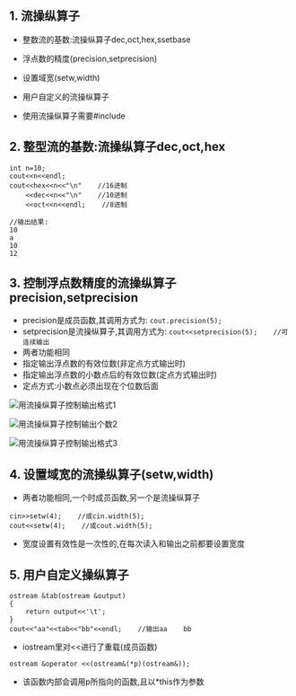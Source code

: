 ## 1. 流操纵算子

* 整数流的基数:流操纵算子dec,oct,hex,ssetbase
* 浮点数的精度(precision,setprecision)
* 设置域宽(setw,width)
* 用户自定义的流操纵算子

* 使用流操纵算子需要#include<iomanip>

## 2. 整型流的基数:流操纵算子dec,oct,hex

```
int n=10;
cout<<n<<endl;
cout<<hex<<n<<"\n"    //16进制
    <<dec<<n<<"\n"    //10进制
    <<oct<<n<<endl;    //8进制

//输出结果:
10
a
10
12
```

## 3. 控制浮点数精度的流操纵算子precision,setprecision

* precision是成员函数,其调用方式为: `cout.precision(5);`
* setprecision是流操纵算子,其调用方式为: `cout<<setprecision(5);    //可连续输出`
* 两者功能相同
* 指定输出浮点数的有效位数(非定点方式输出时)
* 指定输出浮点数的小数点后的有效位数(定点方式输出时)
* 定点方式:小数点必须出现在个位数后面

![用流操纵算子控制输出格式1](https://note.youdao.com/yws/api/personal/file/WEB15b019aae57cfc287c29e0f6a142ca40?method=download&shareKey=c9694c814c86179fc0915351822db513)

![用流操纵算子控制输出个数2](https://note.youdao.com/yws/api/personal/file/WEB06412a085a6539e04d7fc6647a1367c1?method=download&shareKey=dcf85ec59b02df8a50b832868b79dfc9)

![用流操纵算子控制输出格式3](https://note.youdao.com/yws/api/personal/file/WEBbb2745438e6f56395341fd8fd2a4a4c3?method=download&shareKey=6f635e24f793e23f7831f96a799380ce)

## 4. 设置域宽的流操纵算子(setw,width)

* 两者功能相同,一个时成员函数,另一个是流操纵算子

```
cin>>setw(4);    //或cin.width(5);
cout<<setw(4);    //或cout.width(5);
```

* 宽度设置有效性是一次性的,在每次读入和输出之前都要设置宽度

## 5. 用户自定义操纵算子

```
ostream &tab(ostream &output)
{
    return output<<'\t';
}
cout<<"aa"<<tab<<"bb"<<endl;    //输出aa    bb
```

* iostream里对<<进行了重载(成员函数)

```
ostream &operator <<(ostream&(*p)(ostream&));
```

* 该函数内部会调用p所指向的函数,且以*this作为参数
